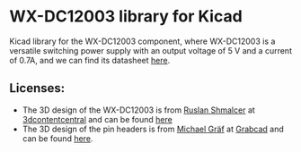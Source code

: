 # WX-DC12003 library for Kicad
Kicad library for the WX-DC12003 component, where WX-DC12003 is a versatile switching power supply with an output voltage of 5 V and a current of 0.7A, and we can find its datasheet [here](https://www.skytech.ir/DownLoad/File/8778_WX-DC12003.pdf).
## Licenses:
- The 3D design of the WX-DC12003 is from [Ruslan Shmalcer](https://www.3dcontentcentral.com/Contributors.aspx?id=2066551) at [3dcontentcentral](https://www.3dcontentcentral.com/) and can be found [here](https://www.3dcontentcentral.com/download-model.aspx?catalogid=171&id=1239647)
- The 3D design of the pin headers is from [Michael Gräf](https://grabcad.com/michael.graf-16) at [Grabcad](https://grabcad.com/) and can be found [here](https://grabcad.com/library/pin-header-male-2-54mm-different-pin-numbers-1).
